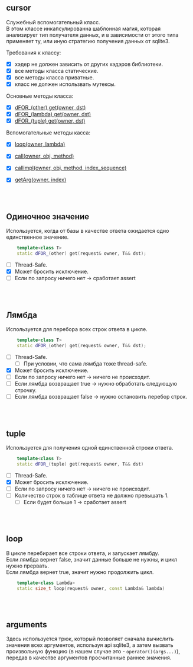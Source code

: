 
cursor  
------

Служебный вспомогательный класс.  
В этом классе инкапсулированна шаблонная магия,
которая анализирует тип получателя данных,
и в зависимости от этого типа применяет ту,
или иную стратегию получения данных от sqlite3.  

Требования к классу:  
  - [x] хэдер не должен зависить от других хэдэров библиотеки.  
  - [x] все методы класса статические.  
  - [x] все методы класса приватные.  
  - [x] класс не должен использвать мутексы.  

Основные методы класса:  
  - [x] [dFOR_(other) get(owner, dst)][0]  
  - [x] [dFOR_(lambda) get(owner, dst)][1]  
  - [x] [dFOR_(tuple) get(owner, dst)][2]  

Вспомогательные методы касса:
  - [x] [loop(owner, lambda)][3]  
  - [x] [call(owner, obj, method)][4]  
  - [x] [callimpl(owner, obj, method, index_sequence)][4]  
  - [x] [getArg(owner, index)][4]  


[0]: #Одиночное-значение   "в ответ на запрос ожидаем одно единственное значение"  
[1]: #Лямбда               "с помощью лямбды перебираем строки ответа"  
[2]: #tuple                "получаем таблицу из одной единственной строки"  
[3]: #loop                 "в цикле перебирает строки с ответами"  
[4]: #arguments            "bind аргументов sqlite3 на аргументы функции"  

<br />
<br />





Одиночное значение
------------------
Используется, когда от базы в качестве ответа ожидается одно единственное значение.  

```cpp
    template<class T>
    static dFOR_(other) get(request& owner, T&& dst);
```

- [ ] Thread-Safe.  
- [x] Может бросить исключение.  
- [ ] Если по запросу ничего нет -> сработает assert

<br />
<br />





Лямбда
------
Используется для перебора всех строк ответа в цикле.

```cpp
    template<class T>
    static dFOR_(other) get(request& owner, T&& dst);
```

- [ ] Thread-Safe.  
  - [ ] При условии, что сама лямбда тоже thread-safe.  
- [x] Может бросить исключение.  
- [ ] Если по запросу ничего нет -> ничего не происходит.  
- [ ] Если лямбда возвращает true -> нужно обработать следующую строчку.  
- [ ] Если лямбда возвращает false -> нужно остановить перебор строк.  

<br />
<br />





tuple
-----
Используется для получения одной единственной строки ответа.

```cpp
    template<class T>
    static dFOR_(tuple) get(request& owner, T&& dst)
```

- [ ] Thread-Safe.  
- [x] Может бросить исключение.  
- [ ] Если по запросу ничего нет -> ничего не происходит.  
- [ ] Количество строк в таблице ответа не должно превышать 1.  
  - [ ] Если будет больше 1 -> сработает assert  

<br />
<br />





loop
----
В цикле перебирает все строки ответа, и запускает лямбду.  
Если лямбда вернет false, значит данные больше не нужны, и цикл нужно прервать.  
Если лямбда вернет true, значит нужно продолжить цикл.  
```cpp
    template<class Lambda> 
    static size_t loop(request& owner, const Lambda& lambda)
```

<br />
<br />





arguments
---------

Здесь используется трюк, который позволяет сначала вычислить значения всех аргументов, используя api sqlite3,
а затем вызвать произвольную функцию (в нашем случае это - `operator()(args...)`),
передав в качестве аргументов просчитанные раннее значения.  

